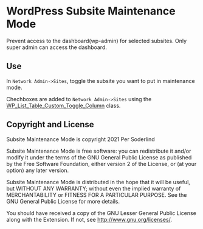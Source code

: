 # WordPress Subsite Maintenance Mode

Prevent access to the dashboard(wp-admin) for selected subsites. Only super admin can access the dashboard.

## Use

In `Network Admin->Sites`, toggle the subsite you want to put in maintenance mode.

Chechboxes are added to `Network Admin->Sites` using the [WP_List_Table_Custom_Toggle_Column](https://github.com/soderlind/class-wp-list-table-custom-column-toggle) class.

## Copyright and License

Subsite Maintenance Mode is copyright 2021 Per Soderlind

Subsite Maintenance Mode is free software: you can redistribute it and/or modify it under the terms of the GNU General Public License as published by the Free Software Foundation, either version 2 of the License, or (at your option) any later version.

Subsite Maintenance Mode is distributed in the hope that it will be useful, but WITHOUT ANY WARRANTY; without even the implied warranty of MERCHANTABILITY or FITNESS FOR A PARTICULAR PURPOSE. See the GNU General Public License for more details.

You should have received a copy of the GNU Lesser General Public License along with the Extension. If not, see http://www.gnu.org/licenses/.
